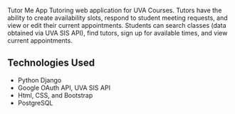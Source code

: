 Tutor Me App
Tutoring web application for UVA Courses. Tutors have the ability to create availability slots, respond to student meeting requests, and view or edit
their current appointments. Students can search classes (data obtained via UVA SIS API), find tutors, sign up for available times, and
view current appointments. 

## Technologies Used

- Python Django
- Google OAuth API, UVA SIS API
- Html, CSS, and Bootstrap
- PostgreSQL

